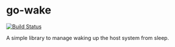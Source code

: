 # go-wake
[![Build Status](https://travis-ci.org/kcolford/go-wake.svg?branch=master)](https://travis-ci.org/kcolford/go-wake)

A simple library to manage waking up the host system from sleep.
